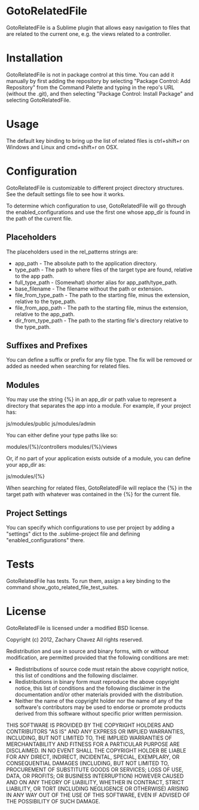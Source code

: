 GotoRelatedFile
===============
GotoRelatedFile is a Sublime plugin that allows easy navigation to files that
are related to the current one, e.g. the views related to a controller.

Installation
============
GotoRelatedFile is not in package control at this time. You can add it manually
by first adding the repository by selecting "Package Control: Add Repository"
from the Command Palette and typing in the repo's URL (without the .git), and then
selecting "Package Control: Install Package" and selecting GotoRelatedFile.

Usage
=====
The default key binding to bring up the list of related files is ctrl+shift+r on Windows
and Linux and cmd+shift+r on OSX.

Configuration
=============
GotoRelatedFile is customizable to different project directory structures.
See the default settings file to see how it works.

To determine which configuration to use, GotoRelatedFile will go through the
enabled_configurations and use the first one whose app_dir is found in the
path of the current file.

Placeholders
------------

The placeholders used in the rel_patterns strings are:

   * app_path  - The absolute path to the application directory.
   * type_path - The path to where files of the target type are found, relative to the app path.
   * full_type_path - (Somewhat) shorter alias for app_path/type_path.
   * base_filename - The filename without the path or extension.
   * file_from_type_path - The path to the starting file, minus the extension, relative to the type_path.
   * file_from_app_path - The path to the starting file, minus the extension, relative to the app_path.
   * dir_from_type_path - The path to the starting file's directory relative to the type_path.

Suffixes and Prefixes
---------------------

You can define a suffix or prefix for any file type.  The fix will be removed or added as needed
when searching for related files.

Modules
-------

You may use the string {%} in an app_dir or path value to represent a directory
that separates the app into a module.  For example, if your project has:

js/modules/public
js/modules/admin

You can either define your type paths like so:

modules/{%}/controllers
modules/{%}/views

Or, if no part of your application exists outside of a module, you can
define your app_dir as:

js/modules/{%}

When searching for related files, GotoRelatedFile will replace the {%} in the
target path with whatever was contained in the {%} for the current file.

Project Settings
----------------

You can specify which configurations to use per project by adding a
"settings" dict to the .sublime-project file and defining "enabled_configurations"
there.

Tests
=====

GotoRelatedFile has tests.  To run them, assign a key binding to
the command show_goto_related_file_test_suites.

License
=======
GotoRelatedFile is licensed under a modified BSD license.

Copyright (c) 2012, Zachary Chavez
All rights reserved.

Redistribution and use in source and binary forms, with or without
modification, are permitted provided that the following conditions are met:
   * Redistributions of source code must retain the above copyright
     notice, this list of conditions and the following disclaimer.
   * Redistributions in binary form must reproduce the above copyright
     notice, this list of conditions and the following disclaimer in the
     documentation and/or other materials provided with the distribution.
   * Neither the name of the copyright holder nor the name of any of the
     software's contributors may be used to endorse or promote products
     derived from this software without specific prior written permission.

THIS SOFTWARE IS PROVIDED BY THE COPYRIGHT HOLDERS AND CONTRIBUTORS "AS IS" AND
ANY EXPRESS OR IMPLIED WARRANTIES, INCLUDING, BUT NOT LIMITED TO, THE IMPLIED
WARRANTIES OF MERCHANTABILITY AND FITNESS FOR A PARTICULAR PURPOSE ARE
DISCLAIMED. IN NO EVENT SHALL THE COPYRIGHT HOLDER BE LIABLE FOR ANY
DIRECT, INDIRECT, INCIDENTAL, SPECIAL, EXEMPLARY, OR CONSEQUENTIAL DAMAGES
(INCLUDING, BUT NOT LIMITED TO, PROCUREMENT OF SUBSTITUTE GOODS OR SERVICES;
LOSS OF USE, DATA, OR PROFITS; OR BUSINESS INTERRUPTION) HOWEVER CAUSED AND
ON ANY THEORY OF LIABILITY, WHETHER IN CONTRACT, STRICT LIABILITY, OR TORT
(INCLUDING NEGLIGENCE OR OTHERWISE) ARISING IN ANY WAY OUT OF THE USE OF THIS
SOFTWARE, EVEN IF ADVISED OF THE POSSIBILITY OF SUCH DAMAGE.
